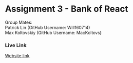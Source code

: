 # Assignment 3 - Bank of React
Group Mates:\
  Patrick Lin (GitHub Username: Will160714)\
  Max Koltovskiy (GitHub Username: MacKoltovs)

### Live Link 
[Website link](https://will160714.github.io/assignment-3/)
